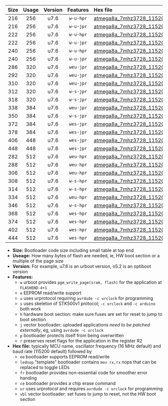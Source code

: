 |Size|Usage|Version|Features|Hex file|
|:-:|:-:|:-:|:-:|:--|
|216|256|u7.6|`w-u-hpr`|[atmega8a_7mhz3728_115200bps_ur.hex](https://raw.githubusercontent.com/stefanrueger/urboot/main//atmega8a_7mhz3728_115200bps_ur.hex)|
|216|256|u7.6|`w-u-jpr`|[atmega8a_7mhz3728_115200bps_ur_vbl.hex](https://raw.githubusercontent.com/stefanrueger/urboot/main//atmega8a_7mhz3728_115200bps_ur_vbl.hex)|
|222|256|u7.6|`w-u-hpr`|[atmega8a_7mhz3728_115200bps_lednop_ur.hex](https://raw.githubusercontent.com/stefanrueger/urboot/main//atmega8a_7mhz3728_115200bps_lednop_ur.hex)|
|222|256|u7.6|`w-u-jpr`|[atmega8a_7mhz3728_115200bps_lednop_ur_vbl.hex](https://raw.githubusercontent.com/stefanrueger/urboot/main//atmega8a_7mhz3728_115200bps_lednop_ur_vbl.hex)|
|240|256|u7.6|`w-u-hpr`|[atmega8a_7mhz3728_115200bps_lednop_fr_ur.hex](https://raw.githubusercontent.com/stefanrueger/urboot/main//atmega8a_7mhz3728_115200bps_lednop_fr_ur.hex)|
|240|256|u7.6|`w-u-jpr`|[atmega8a_7mhz3728_115200bps_lednop_fr_ur_vbl.hex](https://raw.githubusercontent.com/stefanrueger/urboot/main//atmega8a_7mhz3728_115200bps_lednop_fr_ur_vbl.hex)|
|286|320|u7.6|`weu-jpr`|[atmega8a_7mhz3728_115200bps_ee_ur_vbl.hex](https://raw.githubusercontent.com/stefanrueger/urboot/main//atmega8a_7mhz3728_115200bps_ee_ur_vbl.hex)|
|292|320|u7.6|`weu-jpr`|[atmega8a_7mhz3728_115200bps_ee_lednop_ur_vbl.hex](https://raw.githubusercontent.com/stefanrueger/urboot/main//atmega8a_7mhz3728_115200bps_ee_lednop_ur_vbl.hex)|
|310|320|u7.6|`weu-jpr`|[atmega8a_7mhz3728_115200bps_ee_lednop_fr_ur_vbl.hex](https://raw.githubusercontent.com/stefanrueger/urboot/main//atmega8a_7mhz3728_115200bps_ee_lednop_fr_ur_vbl.hex)|
|312|320|u7.6|`w-s-jpr`|[atmega8a_7mhz3728_115200bps_vbl.hex](https://raw.githubusercontent.com/stefanrueger/urboot/main//atmega8a_7mhz3728_115200bps_vbl.hex)|
|318|320|u7.6|`w-s-jpr`|[atmega8a_7mhz3728_115200bps_lednop_vbl.hex](https://raw.githubusercontent.com/stefanrueger/urboot/main//atmega8a_7mhz3728_115200bps_lednop_vbl.hex)|
|338|384|u7.6|`weu-jpr`|[atmega8a_7mhz3728_115200bps_ee_lednop_fr_ce_ur_vbl.hex](https://raw.githubusercontent.com/stefanrueger/urboot/main//atmega8a_7mhz3728_115200bps_ee_lednop_fr_ce_ur_vbl.hex)|
|350|384|u7.6|`w-s-jpr`|[atmega8a_7mhz3728_115200bps_lednop_fr_vbl.hex](https://raw.githubusercontent.com/stefanrueger/urboot/main//atmega8a_7mhz3728_115200bps_lednop_fr_vbl.hex)|
|372|384|u7.6|`wes-jpr`|[atmega8a_7mhz3728_115200bps_ee_vbl.hex](https://raw.githubusercontent.com/stefanrueger/urboot/main//atmega8a_7mhz3728_115200bps_ee_vbl.hex)|
|378|384|u7.6|`wes-jpr`|[atmega8a_7mhz3728_115200bps_ee_lednop_vbl.hex](https://raw.githubusercontent.com/stefanrueger/urboot/main//atmega8a_7mhz3728_115200bps_ee_lednop_vbl.hex)|
|406|448|u7.6|`wes-jpr`|[atmega8a_7mhz3728_115200bps_ee_lednop_fr_vbl.hex](https://raw.githubusercontent.com/stefanrueger/urboot/main//atmega8a_7mhz3728_115200bps_ee_lednop_fr_vbl.hex)|
|448|448|u7.6|`wes-jpr`|[atmega8a_7mhz3728_115200bps_ee_lednop_fr_ce_vbl.hex](https://raw.githubusercontent.com/stefanrueger/urboot/main//atmega8a_7mhz3728_115200bps_ee_lednop_fr_ce_vbl.hex)|
|282|512|u7.6|`weu-hpr`|[atmega8a_7mhz3728_115200bps_ee_ur.hex](https://raw.githubusercontent.com/stefanrueger/urboot/main//atmega8a_7mhz3728_115200bps_ee_ur.hex)|
|288|512|u7.6|`weu-hpr`|[atmega8a_7mhz3728_115200bps_ee_lednop_ur.hex](https://raw.githubusercontent.com/stefanrueger/urboot/main//atmega8a_7mhz3728_115200bps_ee_lednop_ur.hex)|
|306|512|u7.6|`weu-hpr`|[atmega8a_7mhz3728_115200bps_ee_lednop_fr_ur.hex](https://raw.githubusercontent.com/stefanrueger/urboot/main//atmega8a_7mhz3728_115200bps_ee_lednop_fr_ur.hex)|
|308|512|u7.6|`w-s-hpr`|[atmega8a_7mhz3728_115200bps.hex](https://raw.githubusercontent.com/stefanrueger/urboot/main//atmega8a_7mhz3728_115200bps.hex)|
|314|512|u7.6|`w-s-hpr`|[atmega8a_7mhz3728_115200bps_lednop.hex](https://raw.githubusercontent.com/stefanrueger/urboot/main//atmega8a_7mhz3728_115200bps_lednop.hex)|
|334|512|u7.6|`weu-hpr`|[atmega8a_7mhz3728_115200bps_ee_lednop_fr_ce_ur.hex](https://raw.githubusercontent.com/stefanrueger/urboot/main//atmega8a_7mhz3728_115200bps_ee_lednop_fr_ce_ur.hex)|
|346|512|u7.6|`w-s-hpr`|[atmega8a_7mhz3728_115200bps_lednop_fr.hex](https://raw.githubusercontent.com/stefanrueger/urboot/main//atmega8a_7mhz3728_115200bps_lednop_fr.hex)|
|368|512|u7.6|`wes-hpr`|[atmega8a_7mhz3728_115200bps_ee.hex](https://raw.githubusercontent.com/stefanrueger/urboot/main//atmega8a_7mhz3728_115200bps_ee.hex)|
|374|512|u7.6|`wes-hpr`|[atmega8a_7mhz3728_115200bps_ee_lednop.hex](https://raw.githubusercontent.com/stefanrueger/urboot/main//atmega8a_7mhz3728_115200bps_ee_lednop.hex)|
|402|512|u7.6|`wes-hpr`|[atmega8a_7mhz3728_115200bps_ee_lednop_fr.hex](https://raw.githubusercontent.com/stefanrueger/urboot/main//atmega8a_7mhz3728_115200bps_ee_lednop_fr.hex)|
|444|512|u7.6|`wes-hpr`|[atmega8a_7mhz3728_115200bps_ee_lednop_fr_ce.hex](https://raw.githubusercontent.com/stefanrueger/urboot/main//atmega8a_7mhz3728_115200bps_ee_lednop_fr_ce.hex)|

- **Size:** Bootloader code size including small table at top end
- **Useage:** How many bytes of flash are needed, ie, HW boot section or a multiple of the page size
- **Version:** For example, u7.6 is an urboot version, o5.2 is an optiboot version
- **Features:**
  + `w` urboot provides `pgm_write_page(sram, flash)` for the application at `FLASHEND-4+1`
  + `e` EEPROM read/write support
  + `u` uses urprotocol requiring `avrdude -c urclock` for programming
  + `s` uses skeleton of STK500v1 protocol; `-c urclock` and `-c arduino` both work
  + `h` hardware boot section: make sure fuses are set for reset to jump to boot section
  + `j` vector bootloader: uploaded applications *need to be patched externally*, eg, using `avrdude -c urclock`
  + `p` bootloader protects itself from being overwritten
  + `r` preserves reset flags for the application in the register R2
- **Hex file:** typically MCU name, oscillator frequency (16 MHz default) and baud rate (115200 default) followed by
  + `ee` bootloader supports EEPROM read/write
  + `lednop` "template" bootloader contains `mov rx,rx` nops that can be replaced to toggle LEDs
  + `fr` bootloader provides non-essential code for smoother error handing
  + `ce` bootloader provides a chip erase command
  + `ur` uses urprotocol and requires `avrdude -c urclock` for programming
  + `vbl` vector bootloader: set fuses to jump to reset, not the HW boot section
